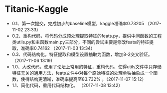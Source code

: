 # Titanic-Kaggle
- 0.1、第一次提交，完成初步的baseline模型，kaggle准确率0.73205    （2017-11-02  23:33）    
- 0.2、重构代码，将代码分成预处理提取特征的feats.py，提供中间函数的工程类utils.py和主函数main.py三部分，不同的尝试主要是修改feats的特征提取，准确率0.74162    （2017-11-03  13:34）    
- 0.3、代码结构化，特征提取和模型设置抽取为函数，增加8-2交叉验证。 （2017-11-06 13:19) 
- 1.0、大改代码，使用了论坛上常用的特征，重构代码，使得utils文件中只存储特征无关的通用方法，feats文件中对每个原始特征的处理单独抽象成一个函数，使得结构更清晰，准确率提高至83.732% 。（2017-11-07 15:12）
- 1.1、简化代码，重用代码结构化。 （2017-11-08 13:42）
